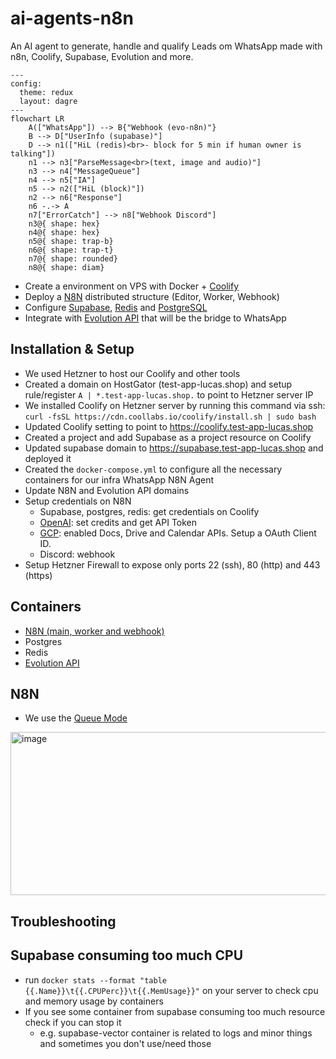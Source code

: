 # ai-agents-n8n

An AI agent to generate, handle and qualify Leads om WhatsApp made with n8n, Coolify, Supabase, Evolution and more.

```mermaid
---
config:
  theme: redux
  layout: dagre
---
flowchart LR
    A(["WhatsApp"]) --> B{"Webhook (evo-n8n)"}
    B --> D["UserInfo (supabase)"]
    D --> n1(["HiL (redis)<br>- block for 5 min if human owner is talking"])
    n1 --> n3["ParseMessage<br>(text, image and audio)"]
    n3 --> n4["MessageQueue"]
    n4 --> n5["IA"]
    n5 --> n2(["HiL (block)"])
    n2 --> n6["Response"]
    n6 -.-> A
    n7["ErrorCatch"] --> n8["Webhook Discord"]
    n3@{ shape: hex}
    n4@{ shape: hex}
    n5@{ shape: trap-b}
    n6@{ shape: trap-t}
    n7@{ shape: rounded}
    n8@{ shape: diam}

```

- Create a environment on VPS with Docker + [Coolify](https://coolify.io/)
- Deploy a [N8N](https://n8n.io/) distributed structure (Editor, Worker, Webhook)
- Configure [Supabase](https://supabase.com/), [Redis](https://redis.io/) and [PostgreSQL](https://www.postgresql.org/)
- Integrate with [Evolution API](https://doc.evolution-api.com/v1/pt/get-started/introduction) that will be the bridge to WhatsApp

## Installation & Setup

- We used Hetzner to host our Coolify and other tools
- Created a domain on HostGator (test-app-lucas.shop) and setup rule/register `A | *.test-app-lucas.shop.` to point to Hetzner server IP
- We installed Coolify on Hetzner server by running this command via ssh: `curl -fsSL https://cdn.coollabs.io/coolify/install.sh | sudo bash`
- Updated Coolify setting to point to https://coolify.test-app-lucas.shop
- Created a project and add Supabase as a project resource on Coolify
- Updated supabase domain to https://supabase.test-app-lucas.shop and deployed it
- Created the `docker-compose.yml` to configure all the necessary containers for our infra WhatsApp N8N Agent
- Update N8N and Evolution API domains
- Setup credentials on N8N
  - Supabase, postgres, redis: get credentials on Coolify
  - [OpenAI](https://platform.openai.com/api-keys): set credits and get API Token
  - [GCP](https://console.cloud.google.com/auth/clients?project=n8n-ai-whatsapp): enabled Docs, Drive and Calendar APIs. Setup a OAuth Client ID.
  - Discord: webhook
- Setup Hetzner Firewall to expose only ports 22 (ssh), 80 (http) and 443 (https) 

## Containers

- [N8N (main, worker and webhook)](https://docs.n8n.io/hosting/configuration/environment-variables/)
- Postgres
- Redis
- [Evolution API](https://doc.evolution-api.com/v1/pt/env)

## N8N
- We use the [Queue Mode](https://docs.n8n.io/hosting/scaling/queue-mode/)
<img width="752" height="261" alt="image" src="https://github.com/user-attachments/assets/c48397f7-0047-4ecc-ad8a-1f72033b1da1" />

## Troubleshooting
## Supabase consuming too much CPU
- run `docker stats --format "table {{.Name}}\t{{.CPUPerc}}\t{{.MemUsage}}"` on your server to check cpu and memory usage by containers
- If you see some container from supabase consuming too much resource check if you can stop it
  - e.g. supabase-vector container is related to logs and minor things and sometimes you don't use/need those  
